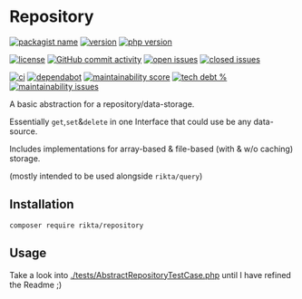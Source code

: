 # Repository


[![packagist name](https://badgen.net/packagist/name/rikta/repository)](https://packagist.org/packages/rikta/repository)
[![version](https://badgen.net/packagist/v/rikta/repository/latest?label&color=green)](https://github.com/RiktaD/repository/releases)
[![php version](https://badgen.net/packagist/php/rikta/repository)](https://github.com/RiktaD/repository/blob/main/composer.json)

[![license](https://badgen.net/github/license/riktad/repository)](https://github.com/RiktaD/repository/blob/main/LICENSE.md)
[![GitHub commit activity](https://img.shields.io/github/commit-activity/m/riktad/repository)](https://github.com/RiktaD/repository/graphs/commit-activity)
[![open issues](https://badgen.net/github/open-issues/riktad/repository)](https://github.com/RiktaD/repository/issues?q=is%3Aopen+is%3Aissue)
[![closed issues](https://badgen.net/github/closed-issues/riktad/repository)](https://github.com/RiktaD/repository/issues?q=is%3Aissue+is%3Aclosed)

[![ci](https://badgen.net/github/checks/riktad/repository?label=ci)](https://github.com/RiktaD/repository/actions?query=branch%3Amain+workflow%3A%22Testing+Query%22+workflow%3Acreate-release++)
[![dependabot](https://badgen.net/github/dependabot/riktad/repository)](https://dependabot.com)
[![maintainability score](https://badgen.net/codeclimate/maintainability/RiktaD/repository)](https://codeclimate.com/github/RiktaD/repository)
[![tech debt %](https://badgen.net/codeclimate/tech-debt/RiktaD/repository)](https://codeclimate.com/github/RiktaD/repository/issues)
[![maintainability issues](https://badgen.net/codeclimate/issues/RiktaD/repository?label=maintainability%20issues)](https://codeclimate.com/github/RiktaD/repository/issues)


A basic abstraction for a repository/data-storage.

Essentially `get`,`set`&`delete` in one Interface that could use be any data-source.

Includes implementations for array-based & file-based (with & w/o caching) storage.

(mostly intended to be used alongside `rikta/query`)

## Installation 

`composer require rikta/repository`

## Usage

Take a look into [./tests/AbstractRepositoryTestCase.php](tests/AbstractRepositoryTestCase.php) until I have refined
the Readme ;)
